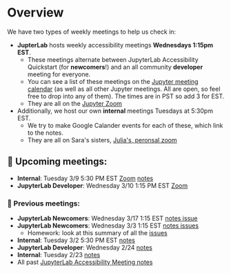 # Overview

We have two types of weekly meetings to help us check in:

- **JupterLab** hosts weekly accessibility meetings **Wednesdays 1:15pm EST**.
  - These meetings alternate between JupyterLab Accessibility Quickstart (for **newcomers**!) and an all community **developer** meeting for everyone.
  - You can see a list of these meetings on the [Jupyter meeting calendar](https://jupyter.readthedocs.io/en/latest/community/content-community.html#jupyter-community-meetings) (as well as all other Jupyter meetings. All are open, so feel free to drop into any of them). The times are in PST so add 3 for EST.
  - They are all on the [Jupyter Zoom](https://zoom.us/my/jovyan?pwd=c0JZTHlNdS9Sek9vdzR3aTJ4SzFTQT09)
- Additionally, we host our own **internal** meetings Tuesdays at 5:30pm EST.
  - We try to make Google Calander events for each of these, which link to the notes.
  - They are all on Sara's sisters, [Julia's, peronsal zoom](https://zoom.us/j/9912833569?pwd=V1p0dTg0RzlBK0FPWmVKMUdrcTdTUT09)

## 📅 Upcoming meetings:

- **Internal**: Tuesday 3/9 5:30 PM EST [Zoom](https://zoom.us/j/9912833569?pwd=V1p0dTg0RzlBK0FPWmVKMUdrcTdTUT09) [notes](./meetings/3_09_2021.md)
- **JupyterLab Developer**: Wednesday 3/10 1:15 PM EST [Zoom](https://zoom.us/my/jovyan?pwd=c0JZTHlNdS9Sek9vdzR3aTJ4SzFTQT09)

### 📝 Previous meetings:

- **JupyterLab Newcomers**: Wednesday 3/17 1:15 EST [notes issue](https://github.com/jupyter/accessibility/discussions/31)
- **JupyterLab Newcomers**: Wednesday 3/3 1:15 EST [notes issues](https://github.com/jupyter/accessibility/issues/23)
  - Homework: look at this summary of all the [issues](https://github.com/jupyterlab/jupyterlab/pull/9399)
- **Internal**: Tuesday 3/2 5:30 PM EST [notes](./meetings/3_02_2021.md)
- **JupyterLab Developer**: Wednesday 2/24 [notes](https://github.com/jupyterlab/team-compass/issues/98#issuecomment-786314705)
- **Internal**: Tuesday 2/23 [notes](./meetings/2_23_2021.md)
- All past [JupyterLab Accessibility Meeting notes](https://github.com/jupyterlab/team-compass/issues/98)
